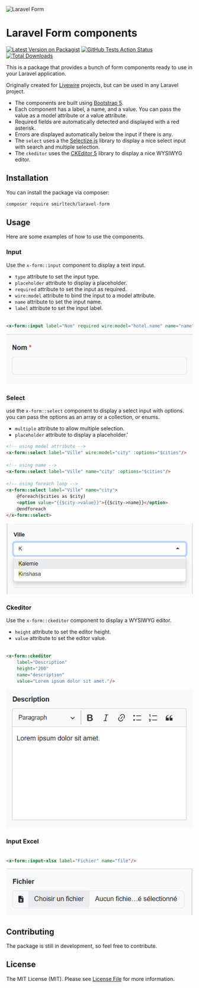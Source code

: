 ![Laravel Form](https://banners.beyondco.de/Laravel%20Form.png?theme=light&packageManager=composer+require&packageName=smirltech%2Flaravel-form&pattern=architect&style=style_1&description=A+bunch+of+form+components+ready+to+use&md=1&showWatermark=1&fontSize=100px&images=clipboard-list)

# Laravel Form components

[![Latest Version on Packagist](https://img.shields.io/packagist/v/smirltech/laravel-form.svg?style=flat-square)](https://packagist.org/packages/smirltech/laravel-form)
[![GitHub Tests Action Status](https://img.shields.io/github/actions/workflow/status/smirltech/laravel-form/run-tests.yml?branch=main&label=tests&style=flat-square)](https://github.com/smirltech/laravel-form/actions?query=workflow%3Arun-tests+branch%3Amain)
[![Total Downloads](https://img.shields.io/packagist/dt/smirltech/laravel-form.svg?style=flat-square)](https://packagist.org/packages/smirltech/laravel-form)

This is a package that provides a bunch of form components ready to use in your Laravel application.

Originally created for [Livewire](https://laravel-livewire.com) projects, but can be used in any Laravel project.

- The components are built using [Bootstrap 5](https://getbootstrap.com/docs/5.0/forms/overview/).
- Each component has a label, a name, and a value. You can pass the value as a model attribute or a value attribute.
- Required fields are automatically detected and displayed with a red asterisk.
- Errors are displayed automatically below the input if there is any.
- The `select` uses a the [Selectize.js](https://selectize.github.io/selectize.js/) library to display a nice select
  input with search and multiple selection.
- The `ckeditor` uses
  the [CKEditor 5](https://ckeditor.com/docs/ckeditor5/latest/builds/guides/integration/frameworks/laravel.html)
  library to display a nice WYSIWYG editor.

## Installation

You can install the package via composer:

```bash
composer require smirltech/laravel-form
```

## Usage

Here are some examples of how to use the components.

### Input

Use the `x-form::input` component to display a text input.

- `type` attribute to set the input type.
- `placeholder` attribute to display a placeholder.
- `required` attribute to set the input as required.
- `wire:model` attribute to bind the input to a model attribute.
- `name` attribute to set the input name.
- `label` attribute to set the input label.

```html

<x-form::input label="Nom" required wire:model="hotel.name" name="name"/>
```

![img_2.png](img_2.png)

### Select

use the `x-form::select` component to display a select input with options. you can pass the options as an array or a
collection, or enums.

- `multiple` attribute to allow multiple selection.
- `placeholder` attribute to display a placeholder.'

```html
<!-- using model attribute -->
<x-form::select label="Ville" wire:model="city" :options="$cities"/>

<!-- using name -->
<x-form::select label="Ville" name="city" :options="$cities"/>

<!-- using foreach loop -->
<x-form::select label="Ville" name="city">
    @foreach($cities as $city)
    <option value="{{$city->value}}">{{$city->name}}</option>
    @endforeach
</x-form::select>
```

![img.png](img.png)

### Ckeditor

Use the `x-form::ckeditor` component to display a WYSIWYG editor.

- `height` attribute to set the editor height.
- `value` attribute to set the editor value.

```html

<x-form::ckeditor
    label="Description"
    height="200"
    name="description"
    value="Lorem ipsum dolor sit amet."/>
```

![img_1.png](img_1.png)

### Input Excel

```html 

<x-form::input-xlsx label="Fichier" name="file"/>
```

![img_3.png](img_3.png)

## Contributing

The package is still in development, so feel free to contribute.

## License

The MIT License (MIT). Please see [License File](LICENSE.md) for more information.
